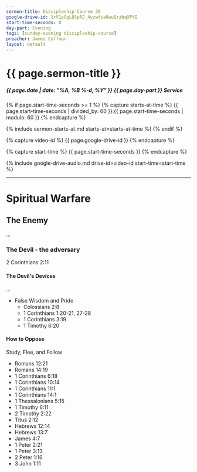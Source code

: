 ```yaml
---
sermon-title: Discipleship Course 36
google-drive-id: 1rV1pGgLQlpRJ_4yzwtia8wuQrzWqXPtI
start-time-seconds: 0
day-part: Evening
tags: [sunday-evening discipleship-course]
preacher: James Coffman
layout: default
---
```


# {{ page.sermon-title }}

##### {{ page.date | date: "%A, %B %-d, %Y" }} {{ page.day-part }} Service

{% if page.start-time-seconds >= 1 %}
{% capture starts-at-time %}
{{ page.start-time-seconds | divided_by: 60 }}:{{ page.start-time-seconds | modulo: 60 }}
{% endcapture %}

{% include sermon-starts-at.md starts-at=starts-at-time %}
{% endif %}

{% capture video-id %}
{{ page.google-drive-id }}
{% endcapture %}

{% capture start-time %}
{{ page.start-time-seconds }}
{% endcapture %}

{% include google-drive-audio.md drive-id=video-id start-time=start-time %}

***

# Spiritual Warfare

## The Enemy

...

### The Devil - the adversary

2 Corinthians 2:11

#### The Devil's Devices

...

- False Wisdom and Pride
    - Colossians 2:8
    - 1 Corinthians 1:20-21, 27-28
    - 1 Corinthians 3:19
    - 1 Timothy 6:20

#### How to Oppose

Study, Flee, and Follow

- Romans 12:21
- Romans 14:19
- 1 Corinthians 6:18
- 1 Corinthians 10:14
- 1 Corinthians 11:1
- 1 Corinthians 14:1
- 1 Thessalonians 5:15
- 1 Timothy 6:11
- 2 Timothy 2:22
- Titus 2:12
- Hebrews 12:14
- Hebrews 13:7
- James 4:7
- 1 Peter 2:21
- 1 Peter 3:13
- 2 Peter 1:16
- 3 John 1:11